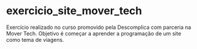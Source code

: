 # exercicio_site_mover_tech

Exercício realizado no curso promovido pela Descomplica com parceria na Mover Tech.
  Objetivo é começar a aprender a programação de um site como tema de viagens.
